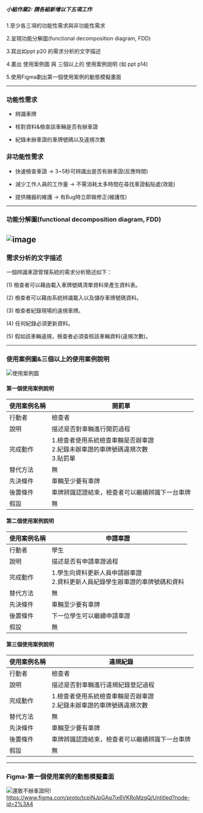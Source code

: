 ##### 小組作業2: 請各組新增以下五項工作
1.至少各三項的功能性需求與非功能性需求

2.呈現功能分解圖(functional decomposition diagram, FDD)

3.寫出如ppt p20 的需求分析的文字描述

4.畫出 使用案例圖 與 三個以上的 使用案例說明 (如 ppt p14)

5.使用Figma劃出第一個使用案例的動態模擬畫面

---
### 功能性需求
* 辨識車牌 

* 核對資料&檢查該車輛是否有辦車證

* 紀錄未辦車證的車牌號碼以及違規次數
### 非功能性需求
* 快速檢查車證 -> 3~5秒可辨識出是否有辦車證(反應時間)

* 減少工作人員的工作量 -> 不需消耗太多時間在尋找車證黏貼處(效能)

* 提供機器的維護 -> 有Bug時立即做修正(維護性)

---
### 功能分解圖(functional decomposition diagram, FDD)

![image](https://user-images.githubusercontent.com/113968695/197147049-73513a55-b4cb-40ca-9a8b-5620bf024d72.png)
---
### 需求分析的文字描述
一個辨識車證管理系統的需求分析簡述如下：

(1) 檢查者可以藉由載入車牌號碼清單資料來產生資料表。

(2) 檢查者可以藉由系統辨識載入以及儲存車牌號碼資料。

(3) 檢查者紀錄現場的違規車牌。

(4) 任何紀錄必須更新資料。

(5) 假如該車輛違規，檢查者必須查核該車輛資料(違規次數)。

---
### 使用案例圖&三個以上的使用案例說明

![使用案例圖](https://user-images.githubusercontent.com/113968695/201850746-258ba738-d358-4df9-b2b0-9f1d793d6035.PNG)


#### 第一個使用案例說明
| 使用案例名稱 | 開罰單 |
| --- | --- |
| 行動者 | 檢查者 |
| 說明 | 描述是否對車輛進行開罰過程 |
| 完成動作 | 1.檢查者使用系統檢查車輛是否辦車證<br>2.紀錄未辦車證的車牌號碼違規次數<br>3.貼罰單|
| 替代方法 | 無 |
| 先決條件 | 車輛至少要有車牌 |
| 後置條件 | 車牌辨識認證結束，檢查者可以繼續辨識下一台車牌 |
| 假設 | 無 |

#### 第二個使用案例說明
| 使用案例名稱 | 申請車證 |
| --- | --- |
| 行動者 | 學生 |
| 說明 | 描述是否有申請車證過程 |
| 完成動作 | 1.學生向資料更新人員申請辦車證<br>2.資料更新人員紀錄學生辦車證的車牌號碼和資料|
| 替代方法 | 無 |
| 先決條件 | 車輛至少要有車牌 |
| 後置條件 | 下一位學生可以繼續申請車證 |
| 假設 | 無 |

#### 第三個使用案例說明
| 使用案例名稱 | 違規紀錄 |
| --- | --- |
| 行動者 | 檢查者 |
| 說明 | 描述是否對車輛進行違規紀錄登記過程 |
| 完成動作 | 1.檢查者使用系統檢查車輛是否辦車證<br>2.紀錄未辦車證的車牌號碼違規次數|
| 替代方法 | 無 |
| 先決條件 | 車輛至少要有車牌 |
| 後置條件 | 車牌辨識認證結束，檢查者可以繼續辨識下一台車牌 |
| 假設 | 無 |
---
### Figma-第一個使用案例的動態模擬畫面

![還敢不辦車證阿!](https://user-images.githubusercontent.com/113971438/197529889-374582d4-97f9-4dbe-bbb4-b4c51ed0b1c7.png)
https://www.figma.com/proto/tcpiNJpGAq7ix6VKRoMzgQ/Untitled?node-id=2%3A4
